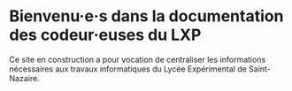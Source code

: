 # Bienvenu·e·s dans la documentation des codeur·euses du LXP


Ce site en construction a pour vocation de centraliser les informations nécessaires aux travaux informatiques 
du Lycée Expérimental de Saint-Nazaire.